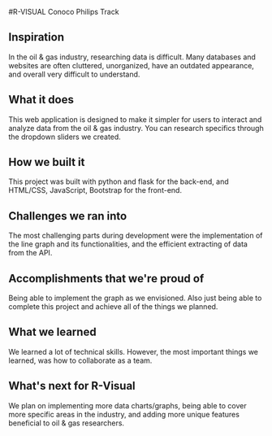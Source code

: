 #R-VISUAL
Conoco Philips Track

## Inspiration
In the oil & gas industry, researching data is difficult. Many databases and websites are often cluttered, unorganized, have an outdated appearance, and overall very difficult to understand. 

## What it does

This web application is designed to make it simpler for users to interact and analyze data from the oil & gas industry. You can research specifics through the dropdown sliders we created.
## How we built it

This project was built with python and flask for the back-end, and HTML/CSS, JavaScript, Bootstrap for the front-end.
## Challenges we ran into

The most challenging parts during development were the implementation of the line graph and its functionalities, and the efficient extracting of data from the API.
## Accomplishments that we're proud of

Being able to implement the graph as we envisioned. Also just being able to complete this project and achieve all of the things we planned.

## What we learned

We learned a lot of technical skills. However, the most important things we learned, was how to collaborate as a team.

## What's next for R-Visual
We plan on implementing more data charts/graphs, being able to cover more specific areas in the industry, and adding more unique features beneficial to oil & gas researchers.
